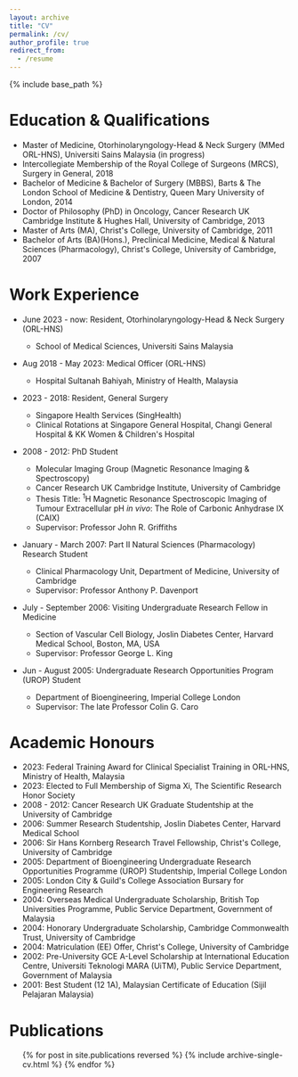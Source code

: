 ```yaml
---
layout: archive
title: "CV"
permalink: /cv/
author_profile: true
redirect_from:
  - /resume
---
```


{% include base_path %}

Education & Qualifications
======
* Master of Medicine, Otorhinolaryngology-Head & Neck Surgery (MMed ORL-HNS), Universiti Sains Malaysia (in progress)
* Intercollegiate Membership of the Royal College of Surgeons (MRCS), Surgery in General, 2018
* Bachelor of Medicine & Bachelor of Surgery (MBBS), Barts & The London School of Medicine & Dentistry, Queen Mary University of London, 2014
* Doctor of Philosophy (PhD) in Oncology, Cancer Research UK Cambridge Institute & Hughes Hall, University of Cambridge, 2013
* Master of Arts (MA), Christ's College, University of Cambridge, 2011
* Bachelor of Arts (BA)(Hons.), Preclinical Medicine, Medical & Natural Sciences (Pharmacology), Christ's College, University of Cambridge, 2007

Work Experience
======
* June 2023 - now: Resident, Otorhinolaryngology-Head & Neck Surgery (ORL-HNS)
  * School of Medical Sciences, Universiti Sains Malaysia

* Aug 2018 - May 2023: Medical Officer (ORL-HNS)
  * Hospital Sultanah Bahiyah, Ministry of Health, Malaysia

* 2023 - 2018: Resident, General Surgery
  * Singapore Health Services (SingHealth)
  * Clinical Rotations at Singapore General Hospital, Changi General Hospital & KK Women & Children's Hospital

* 2008 - 2012: PhD Student 
  * Molecular Imaging Group (Magnetic Resonance Imaging & Spectroscopy)
  * Cancer Research UK Cambridge Institute, University of Cambridge
  * Thesis Title: <sup>1</sup>H Magnetic Resonance Spectroscopic Imaging of Tumour Extracellular pH <i>in vivo</i>: The Role of Carbonic Anhydrase IX (CAIX)
  * Supervisor: Professor John R. Griffiths

* January - March 2007: Part II Natural Sciences (Pharmacology) Research Student
  * Clinical Pharmacology Unit, Department of Medicine, University of Cambridge
  * Supervisor: Professor Anthony P. Davenport

* July - September 2006: Visiting Undergraduate Research Fellow in Medicine
  * Section of Vascular Cell Biology, Joslin Diabetes Center, Harvard Medical School, Boston, MA, USA
  * Supervisor: Professor George L. King
  
* Jun - August 2005: Undergraduate Research Opportunities Program (UROP) Student
  * Department of Bioengineering, Imperial College London
  * Supervisor: The late Professor Colin G. Caro

Academic Honours
=====
* 2023: Federal Training Award for Clinical Specialist Training in ORL-HNS, Ministry of Health, Malaysia
* 2023: Elected to Full Membership of Sigma Xi, The Scientific Research Honor Society
* 2008 - 2012: Cancer Research UK Graduate Studentship at the University of Cambridge
* 2006: Summer Research Studentship, Joslin Diabetes Center, Harvard Medical School
* 2006: Sir Hans Kornberg Research Travel Fellowship, Christ's College, University of Cambridge
* 2005: Department of Bioengineering Undergraduate Research Opportunities Programme (UROP) Studentship, Imperial College London 
* 2005: London City & Guild's College Association Bursary for Engineering Research
* 2004: Overseas Medical Undergraduate Scholarship, British Top Universities Programme, Public Service Department, Government of Malaysia
* 2004: Honorary Undergraduate Scholarship, Cambridge Commonwealth Trust, University of Cambridge
* 2004: Matriculation (EE) Offer, Christ's College, University of Cambridge 
* 2002: Pre-University GCE A-Level Scholarship at International Education Centre, Universiti Teknologi MARA (UiTM), Public Service Department, Government of Malaysia
* 2001: Best Student (12 1A), Malaysian Certificate of Education (Sijil Pelajaran Malaysia)

Publications
======
  <ul>{% for post in site.publications reversed %}
    {% include archive-single-cv.html %}
  {% endfor %}</ul>

